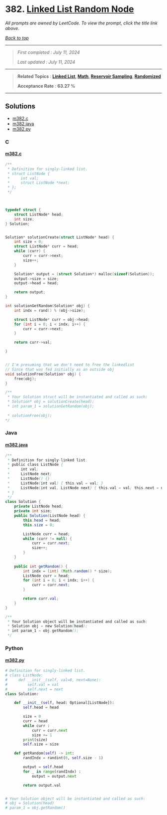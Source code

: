 # 382. [Linked List Random Node](<https://leetcode.com/problems/linked-list-random-node>)

*All prompts are owned by LeetCode. To view the prompt, click the title link above.*

*[Back to top](<../README.md>)*

------

> *First completed : July 11, 2024*
>
> *Last updated : July 11, 2024*

------

> **Related Topics** : **[Linked List](<by_topic/Linked List.md>), [Math](<by_topic/Math.md>), [Reservoir Sampling](<by_topic/Reservoir Sampling.md>), [Randomized](<by_topic/Randomized.md>)**
>
> **Acceptance Rate** : **63.27 %**

------

## Solutions

- [m382.c](<../my-submissions/m382.c>)
- [m382.java](<../my-submissions/m382.java>)
- [m382.py](<../my-submissions/m382.py>)
### C
#### [m382.c](<../my-submissions/m382.c>)
```C
/**
 * Definition for singly-linked list.
 * struct ListNode {
 *     int val;
 *     struct ListNode *next;
 * };
 */



typedef struct {
    struct ListNode* head;
    int size;
} Solution;


Solution* solutionCreate(struct ListNode* head) {
    int size = 0;
    struct ListNode* curr = head;
    while (curr) {
        curr = curr->next;
        size++;
    }

    Solution* output = (struct Solution*) malloc(sizeof(Solution));
    output->size = size;
    output->head = head;

    return output;
}

int solutionGetRandom(Solution* obj) {
    int indx = rand() % (obj->size);

    struct ListNode* curr = obj->head;
    for (int i = 0; i < indx; i++) {
        curr = curr->next;
    }

    return curr->val;

}


// I'm presuming that we don't need to free the linkedlist
// Since that was fed initially as an outside obj
void solutionFree(Solution* obj) {
    free(obj);
}

/**
 * Your Solution struct will be instantiated and called as such:
 * Solution* obj = solutionCreate(head);
 * int param_1 = solutionGetRandom(obj);
 
 * solutionFree(obj);
*/
```

### Java
#### [m382.java](<../my-submissions/m382.java>)
```Java
/**
 * Definition for singly-linked list.
 * public class ListNode {
 *     int val;
 *     ListNode next;
 *     ListNode() {}
 *     ListNode(int val) { this.val = val; }
 *     ListNode(int val, ListNode next) { this.val = val; this.next = next; }
 * }
 */
class Solution {
    private ListNode head;
    private int size;
    public Solution(ListNode head) {
        this.head = head;
        this.size = 0;

        ListNode curr = head;
        while (curr != null) {
            curr = curr.next;
            size++;
        }
    }
    
    public int getRandom() {
        int indx = (int) (Math.random() * size);
        ListNode curr = head;
        for (int i = 0; i < indx; i++) {
            curr = curr.next;
        }

        return curr.val;
    }
}

/**
 * Your Solution object will be instantiated and called as such:
 * Solution obj = new Solution(head);
 * int param_1 = obj.getRandom();
 */
```

### Python
#### [m382.py](<../my-submissions/m382.py>)
```Python
# Definition for singly-linked list.
# class ListNode:
#     def __init__(self, val=0, next=None):
#         self.val = val
#         self.next = next
class Solution:

    def __init__(self, head: Optional[ListNode]):
        self.head = head

        size = 0
        curr = head
        while curr :
            curr = curr.next
            size += 1
        print(size)
        self.size = size

    def getRandom(self) -> int:
        randIndx = randint(0, self.size - 1)

        output = self.head
        for _ in range(randIndx) :
            output = output.next

        return output.val


# Your Solution object will be instantiated and called as such:
# obj = Solution(head)
# param_1 = obj.getRandom()
```

